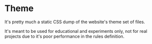 # Theme
It's pretty much a static CSS dump of the website's theme set of files.

It's meant to be used for educational and experiments only, not for real projects due to it's poor performance in the rules definition.
